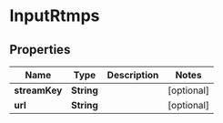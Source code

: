 # InputRtmps

## Properties
Name | Type | Description | Notes
------------ | ------------- | ------------- | -------------
**streamKey** | **String** |  |  [optional]
**url** | **String** |  |  [optional]
